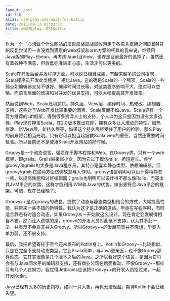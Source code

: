 ```yaml
---
layout: post
id: 116
alias: use-play-and-wait-for-kotlin
date: 2011-09-13 02:03:22
title: 继续用play，等待Kotlin
---
```


作为一个一心想做个什么网站的屡败屡战屡战屡败游走于各语言框架之间脚踏N只船反复尝试但一直没找到满意的web框架和orm方案的杯具的我来说，继续用Java版的Play+Ebean，再考虑Japid当View，也许是目前最好的选择了。虽然还有着各种不满意，但放低标准端正心态，生活才可以更美的。 

<span id="more-116"></span>
<p>Scala在开发后台并发程序方面，可以说已相当成熟，有越来越多的公司招聘Scala程序员开发此类程序。相比Java，这的确是Scala的一个强项。Scala的一些弱点如编辑器支持不够好、编译时间过长等，对这类程序影响不大，绝对可以忽略。而语言层面的改进和对并发的优良支持，可以大幅提高其开发效率。
<p>然而说到Web，Scala处境尴尬。持久层、View层、编译时间、热修改、编辑器支持，这些对于Web开发比较重要的因素，Scala反而不如Java。Scala界有一个官方推荐的Lift框架，得到很多资深人士的支持，个人以为这只是因为没有太多选择。Play现在押宝Scala，其2.0版本推出在即，拥有众多让人激动的特性，如热修改、新View层、新持久层等，如果这个持久层经受住了用户的检验，那么Play的前景将会相当光明。只有它可以担当起拯救Scala web的重任，当然还需要时间检验。所以目前还不是使用Scala开发网站的好时候。
<p>Groovy是一个动态语言，强项在于脚本程序和Web。在Groovy界，只有一个web框架，即grails。Grails越来越小众，因为它过于模仿rails，扬短避长。会学groovy和grails的大多是Java程序员，其特点是喜欢静态类型、依赖编辑器，但groovy/grails在这两方面仿佛故意与人作对。groovy语言明明可以设计得稍静态一些，以提高性能和讨好编辑器；grails也明明可以设计得不那么像Rails，而突出其JVM平台的优势，这样才能利用JVM和Java的优势，做出更符合Java平台的框架。可惜，现在已经晚了。
<p>Groovy++是对groovy的改良，提供了动态与静态类型相结合的方式，大幅提高性能，并带来一些不错的新特性。我认为这才是正确的道路。毕竟在写程序时，有时适合静态有时适合动态。如果Groovy从一开始就这么设计，现在肯定会发展得相当不错。然而让人遗憾的是，groovy的开发人员对此毫不支持，认为其多此一举，并表示不会将其并入Groovy。所以Groovy++的发展前景并不理想，毕竟人单力弱，还不被支持。
<p>最后，我把希望寄托于至今还未发布的Kotlin身上。Kotlin和Groovy++比较相似，只是它完全不支持动态类型。它比Scala简单，与Java更亲近，也不像Groovy那样动态。它其实很像是几个版本之后的Java。之所以看好这个语言，是因为它将会有与Java同水平的编辑器支持，还有商业公司在后面推动，不像Groovy++那样只有几个人在努力。我觉得Jetbrains应该把Groovy++的开发人员招过来，一起开发Kotlin.
<p>Java已经有太多的历史包袱，如同一只大象，再也无法轻盈。期待Kotlin不会让我失望。
